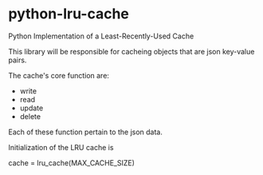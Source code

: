 # python-lru-cache
Python Implementation of a Least-Recently-Used Cache

This library will be responsible for cacheing objects that are json key-value pairs.

The cache's core function are:
- write
- read
- update
- delete

Each of these function pertain to the json data.

Initialization of the LRU cache is

cache = lru_cache(MAX_CACHE_SIZE)

